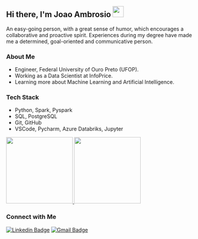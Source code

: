 ## Hi there, I'm Joao Ambrosio  <img src="https://raw.githubusercontent.com/iampavangandhi/iampavangandhi/master/gifs/Hi.gif" width="30px"></h2>

An easy-going person, with a great sense of humor, which encourages a collaborative and proactive spirit. Experiences during my degree have made me a determined, goal-oriented and communicative person.

<h3> About Me </h3>

- Engineer, Federal University of Ouro Preto (UFOP).
- Working as a Data Scientist at InfoPrice.
- Learning more about Machine Learning and Artificial Intelligence.

<h3> Tech Stack</h3>

- Python, Spark, Pyspark
- SQL, PostgreSQL
- Git, GitHub
- VSCode, Pycharm, Azure Databriks, Jupyter


<a href="https://github.com/JoaoPAmbrosio">
  <img height="180em" src="https://github-readme-stats.vercel.app/api?username=JoaoPAmbrosio&show_icons=true" />
  <img height="180em" src="https://github-readme-stats.vercel.app/api/top-langs/?username=JoaoPAmbrosio&layout=compact" />
</a>

<h3> Connect with Me </h3>

[![Linkedin Badge](https://img.shields.io/badge/-Joao_Ambrosio-blue?style=flat-square&logo=Linkedin&logoColor=white&link=https://www.linkedin.com/in/joaopambrosio//)](https://www.linkedin.com/in/joaopambrosio/) 
[![Gmail Badge](https://img.shields.io/badge/-joaopambrosio@outlook.com-c14438?style=flat-square&logo=Gmail&logoColor=white&link=mailto:joaopambrosio@outlook.com)](mailto:joaopambrosio@outlook.com)
